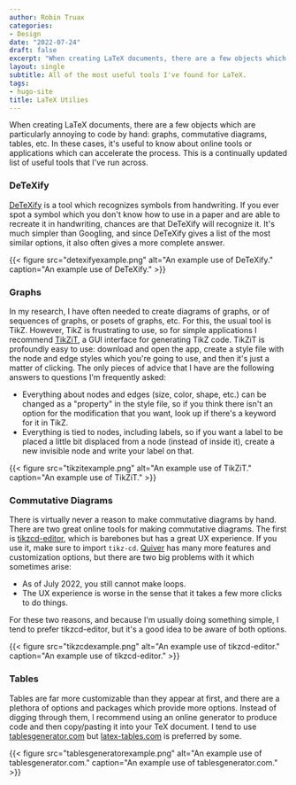 ```yaml
---
author: Robin Truax
categories:
- Design
date: "2022-07-24"
draft: false
excerpt: "When creating LaTeX documents, there are a few objects which are particularly annoying to code by hand: graphs, commutative diagrams, tables, etc. In these cases, it's useful to know about online tools or applications which can accelerate the process. This is a continually updated list of useful tools that I've run across."
layout: single
subtitle: All of the most useful tools I've found for LaTeX.
tags:
- hugo-site
title: LaTeX Utilies
---
```


When creating LaTeX documents, there are a few objects which are particularly annoying to code by hand: graphs, commutative diagrams, tables, etc. In these cases, it's useful to know about online tools or applications which can accelerate the process. This is a continually updated list of useful tools that I've run across.

### DeTeXify

[DeTeXify](https://detexify.kirelabs.org/classify.html) is a tool which recognizes symbols from handwriting. If you ever spot a symbol which you don't know how to use in a paper and are able to recreate it in handwriting, chances are that DeTeXify will recognize it. It's much simpler than Googling, and since DeTeXify gives a list of the most similar options, it also often gives a more complete answer.

{{< figure src="detexifyexample.png" alt="An example use of DeTeXify." caption="An example use of DeTeXify." >}}

### Graphs

In my research, I have often needed to create diagrams of graphs, or of sequences of graphs, or posets of graphs, etc. For this, the usual tool is TikZ. However, TikZ is frustrating to use, so for simple applications I recommend [TikZiT](https://tikzit.github.io/), a GUI interface for generating TikZ code. TikZiT is profoundly easy to use: download and open the app, create a style file with the node and edge styles which you're going to use, and then it's just a matter of clicking. The only pieces of advice that I have are the following answers to questions I'm frequently asked:  
 - Everything about nodes and edges (size, color, shape, etc.) can be changed as a "property" in the style file, so if you think there isn't an option for the modification that you want, look up if there's a keyword for it in TikZ.
 - Everything is tied to nodes, including labels, so if you want a label to be placed a little bit displaced from a node (instead of inside it), create a new invisible node and write your label on that.

{{< figure src="tikzitexample.png" alt="An example use of TikZiT." caption="An example use of TikZiT." >}}

### Commutative Diagrams

There is virtually never a reason to make commutative diagrams by hand. There are two great online tools for making commutative diagrams. The first is [tikzcd-editor](https://tikzcd.yichuanshen.de/), which is barebones but has a great UX experience. If you use it, make sure to import `tikz-cd`. [Quiver](https://q.uiver.app/) has many more features and customization options, but there are two big problems with it which sometimes arise: 
 - As of July 2022, you still cannot make loops.
 - The UX experience is worse in the sense that it takes a few more clicks to do things.
 
For these two reasons, and because I'm usually doing something simple, I tend to prefer tikzcd-editor, but it's a good idea to be aware of both options. 

{{< figure src="tikzcdexample.png" alt="An example use of tikzcd-editor." caption="An example use of tikzcd-editor." >}}

### Tables

Tables are far more customizable than they appear at first, and there are a plethora of options and packages which provide more options. Instead of digging through them, I recommend using an online generator to produce code and then copy/pasting it into your TeX document. I tend to use [tablesgenerator.com](https://www.tablesgenerator.com/) but [latex-tables.com](https://www.latex-tables.com/) is preferred by some.

{{< figure src="tablesgeneratorexample.png" alt="An example use of tablesgenerator.com." caption="An example use of tablesgenerator.com." >}}